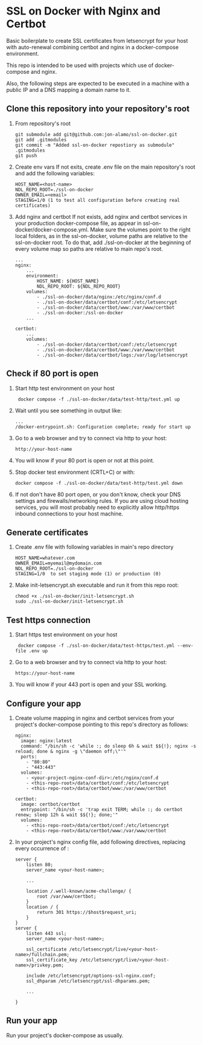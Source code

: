 # SSL on Docker with Nginx and Certbot
Basic boilerplate to create SSL certificates from letsencrypt for your host
with auto-renewal combining certbot and nginx in a docker-compose environment.

This repo is intended to be used with projects which use of docker-compose
and nginx.

Also, the following steps are expected to be executed in a machine with a 
public IP and a DNS mapping a domain name to it.

## Clone this repository into your repository's root
1. From repository's root
    ```
    git submodule add git@github.com:jon-alamo/ssl-on-docker.git
    git add .gitmodules
    git commit -m "Added ssl-on-docker repostiory as submodule" .gitmodules
    git push
    ```
2. Create env vars
   If not exits, create .env file on the main repository's root and add the following variables:
    ```
    HOST_NAME=<host-name>
    NDL_REPO_ROOT=./ssl-on-docker
    OWNER_EMAIL=<email>
    STAGING=1/0 (1 to test all configuration before creating real certificates)
    ```

3. Add nginx and certbot
   If not exists, add nginx and certbot services in your production docker-compose file, as appear in ssl-on-docker/docker-compose.yml.
   Make sure the volumes point to the right local folders, as in the ssl-on-docker, volume paths are relative to the ssl-on-docker root. To do that, add ./ssl-on-docker at the beginning of every volume map so paths are relative to main repo's root.
    ```
    ...
    nginx:
        ...
        environment:
            HOST_NAME: ${HOST_NAME}
            NDL_REPO_ROOT: ${NDL_REPO_ROOT}
        volumes:
            - ./ssl-on-docker/data/nginx:/etc/nginx/conf.d
            - ./ssl-on-docker/data/certbot/conf:/etc/letsencrypt
            - ./ssl-on-docker/data/certbot/www:/var/www/certbot
            - ./ssl-on-docker:/ssl-on-docker
        ...
    
    certbot:
        ...
        volumes:
            - ./ssl-on-docker/data/certbot/conf:/etc/letsencrypt
            - ./ssl-on-docker/data/certbot/www:/var/www/certbot
            - ./ssl-on-docker/data/certbot/logs:/var/log/letsencrypt
    ```

## Check if 80 port is open
 
1. Start http test environment on your host 
   ```
    docker compose -f ./ssl-on-docker/data/test-http/test.yml up
   ```

2. Wait until  you see something in output like:
    ```
    ...
    /docker-entrypoint.sh: Configuration complete; ready for start up
    ```

3. Go to a web browser and try to connect via http to your host:
    ```
    http://your-host-name
    ```

4. You will know if your 80 port is open or not at this point.

5. Stop docker test environment (CRTL+C) or with:
    ```
    docker compose -f ./ssl-on-docker/data/test-http/test.yml down
    ```

6. If not don't have 80 port open, or you don't know, check your DNS
settings and firewalls/networking rules. If you are using cloud hosting
services, you will most probably need to explicitly allow http/https
inbound connections to your host machine.   

## Generate certificates

1. Create .env file with following variables in main's repo directory
    ```
    HOST_NAME=whatever.com
    OWNER_EMAIL=myemail@mydomain.com
    NDL_REPO_ROOT=./ssl-on-docker
    STAGING=1/0  to set staging mode (1) or production (0)
    ```

2. Make init-letsencrypt.sh executable and run it from this repo root:
    ```
   chmod +x ./ssl-on-docker/init-letsencrypt.sh
   sudo ./ssl-on-docker/init-letsencrypt.sh
   ```

## Test https connection
1. Start https test environment on your host 
   ```
    docker compose -f ./ssl-on-docker/data/test-https/test.yml --env-file .env up
   ```
2. Go to a web browser and try to connect via http to your host:
    ```
    https://your-host-name
    ```
4. You will know if your 443 port is open and your SSL working.

## Configure your app

1. Create volume mapping in nginx and certbot services from your project's
 docker-compose pointing to this repo's directory as follows:

    ```
    nginx:
      image: nginx:latest
      command: "/bin/sh -c 'while :; do sleep 6h & wait $${!}; nginx -s reload; done & nginx -g \"daemon off;\"'"
      ports:
        - "80:80"
        - "443:443"
      volumes:
        - <your-project-nginx-conf-dir>:/etc/nginx/conf.d
        - <this-repo-root>/data/certbot/conf:/etc/letsencrypt
        - <this-repo-root>/data/certbot/www:/var/www/certbot
   
    certbot:
      image: certbot/certbot
      entrypoint: "/bin/sh -c 'trap exit TERM; while :; do certbot renew; sleep 12h & wait $${!}; done;'"
      volumes:
        - <this-repo-root>/data/certbot/conf:/etc/letsencrypt
        - <this-repo-root>/data/certbot/www:/var/www/certbot

    ```

2. In your project's nginx config file, add following directives, replacing
 every occurrence of <your-host-name>:
    ```
    server {
        listen 80;
        server_name <your-host-name>;

        ...

        location /.well-known/acme-challenge/ {
            root /var/www/certbot;
        }
        location / {
            return 301 https://$host$request_uri;
        }
    }
    server {
        listen 443 ssl;
        server_name <your-host-name>;
    
        ssl_certificate /etc/letsencrypt/live/<your-host-name>/fullchain.pem;
        ssl_certificate_key /etc/letsencrypt/live/<your-host-name>/privkey.pem;
    
        include /etc/letsencrypt/options-ssl-nginx.conf;
        ssl_dhparam /etc/letsencrypt/ssl-dhparams.pem;
        
        ...    

    }
    ```

## Run your app
Run your project's docker-compose as usually.
